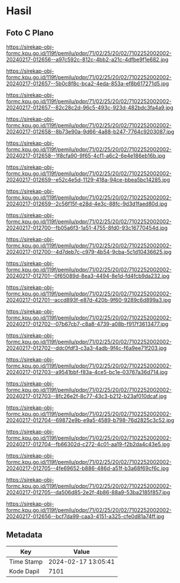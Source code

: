 # Hasil

## Foto C Plano

https://sirekap-obj-formc.kpu.go.id/119f/pemilu/pdpr/71/02/25/20/02/7102252002002-20240217-012656--a97c592c-812c-4bb2-a21c-4dfbe9f1e682.jpg

https://sirekap-obj-formc.kpu.go.id/119f/pemilu/pdpr/71/02/25/20/02/7102252002002-20240217-012657--5b0c8f8c-bca2-4eda-853a-ef8b617271d5.jpg

https://sirekap-obj-formc.kpu.go.id/119f/pemilu/pdpr/71/02/25/20/02/7102252002002-20240217-012657--82c28c2d-96c5-493c-923d-482bdc3fa4a9.jpg

https://sirekap-obj-formc.kpu.go.id/119f/pemilu/pdpr/71/02/25/20/02/7102252002002-20240217-012658--8b73e90a-9d66-4a88-b247-7764c9203087.jpg

https://sirekap-obj-formc.kpu.go.id/119f/pemilu/pdpr/71/02/25/20/02/7102252002002-20240217-012658--1f8cfa90-9f65-4cf1-a6c2-6e4e186eb16b.jpg

https://sirekap-obj-formc.kpu.go.id/119f/pemilu/pdpr/71/02/25/20/02/7102252002002-20240217-012659--e52c4e5d-1129-418a-94ce-bbea5bc14285.jpg

https://sirekap-obj-formc.kpu.go.id/119f/pemilu/pdpr/71/02/25/20/02/7102252002002-20240217-012659--2c56f15f-e28d-4e3c-88fc-9d3d1faed80d.jpg

https://sirekap-obj-formc.kpu.go.id/119f/pemilu/pdpr/71/02/25/20/02/7102252002002-20240217-012700--fb05a6f3-1a51-4755-8fd0-93c16770454d.jpg

https://sirekap-obj-formc.kpu.go.id/119f/pemilu/pdpr/71/02/25/20/02/7102252002002-20240217-012700--4d7deb7c-c979-4b54-9cba-5c1d10436625.jpg

https://sirekap-obj-formc.kpu.go.id/119f/pemilu/pdpr/71/02/25/20/02/7102252002002-20240217-012701--0f65089d-8ea3-4494-8e1d-fd4fcb9da232.jpg

https://sirekap-obj-formc.kpu.go.id/119f/pemilu/pdpr/71/02/25/20/02/7102252002002-20240217-012701--accd893f-e87d-420b-9f60-9289c6d899a3.jpg

https://sirekap-obj-formc.kpu.go.id/119f/pemilu/pdpr/71/02/25/20/02/7102252002002-20240217-012702--07b67cb7-c8a8-4739-a08b-f917f3613477.jpg

https://sirekap-obj-formc.kpu.go.id/119f/pemilu/pdpr/71/02/25/20/02/7102252002002-20240217-012702--ddc0fdf3-c3a3-4adb-9f4c-f6a9ee71f203.jpg

https://sirekap-obj-formc.kpu.go.id/119f/pemilu/pdpr/71/02/25/20/02/7102252002002-20240217-012703--a9541bbf-f83a-4ce5-bc1e-03767a36d714.jpg

https://sirekap-obj-formc.kpu.go.id/119f/pemilu/pdpr/71/02/25/20/02/7102252002002-20240217-012703--8fc26e2f-8c77-43c3-b212-b23af010dcaf.jpg

https://sirekap-obj-formc.kpu.go.id/119f/pemilu/pdpr/71/02/25/20/02/7102252002002-20240217-012704--69872e9b-e9a5-4589-b798-76d2825c3c52.jpg

https://sirekap-obj-formc.kpu.go.id/119f/pemilu/pdpr/71/02/25/20/02/7102252002002-20240217-012704--fb66302d-c272-4c01-aa19-f2b2da4c43e5.jpg

https://sirekap-obj-formc.kpu.go.id/119f/pemilu/pdpr/71/02/25/20/02/7102252002002-20240217-012705--4fe69652-b886-486d-a51f-b3a68f69cf6c.jpg

https://sirekap-obj-formc.kpu.go.id/119f/pemilu/pdpr/71/02/25/20/02/7102252002002-20240217-012705--da506d85-2e2f-4b86-88a9-53ba2185f857.jpg

https://sirekap-obj-formc.kpu.go.id/119f/pemilu/pdpr/71/02/25/20/02/7102252002002-20240217-012656--bcf7da99-caa3-4151-a325-cfe0d81a74ff.jpg


## Metadata

| Key        | Value               |
| ---------- | ------------------- |
| Time Stamp | 2024-02-17 13:05:41 |
| Kode Dapil | 7101                |



